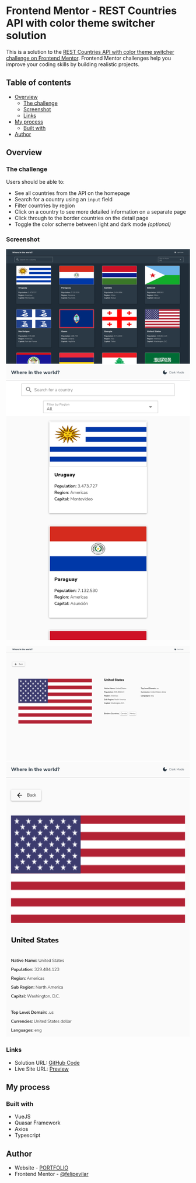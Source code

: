 # Frontend Mentor - REST Countries API with color theme switcher solution

This is a solution to the [REST Countries API with color theme switcher challenge on Frontend Mentor](https://www.frontendmentor.io/challenges/rest-countries-api-with-color-theme-switcher-5cacc469fec04111f7b848ca). Frontend Mentor challenges help you improve your coding skills by building realistic projects. 

## Table of contents

- [Overview](#overview)
  - [The challenge](#the-challenge)
  - [Screenshot](#screenshot)
  - [Links](#links)
- [My process](#my-process)
  - [Built with](#built-with)
- [Author](#author)

## Overview

### The challenge

Users should be able to:

- See all countries from the API on the homepage
- Search for a country using an `input` field
- Filter countries by region
- Click on a country to see more detailed information on a separate page
- Click through to the border countries on the detail page
- Toggle the color scheme between light and dark mode *(optional)*

### Screenshot

![Index Dark Mode](./src/assets/screenshots/ss-index-desktop-dark.png)
![Index Light Mode](./src/assets/screenshots/ss-index-mobile-light.png)

![Index Light Mode](./src/assets/screenshots/ss-details-desktop-light.png)
![Index Dark Mode](./src/assets/screenshots/ss-details-mobile-dark.png)

### Links

- Solution URL: [GitHub Code](https://github.com/felipevilar/countries-rest)
- Live Site URL: [Preview](https://62476cbe07c45128b94728cd--sprightly-youtiao-ef0c63.netlify.app/)

## My process

### Built with

- VueJS
- Quasar Framework
- Axios
- Typescript

## Author

- Website - [PORTFOLIO](https://felipevilar.github.io/felipe-portfolio/)
- Frontend Mentor - [@felipevilar](https://www.frontendmentor.io/profile/felipevilar)
